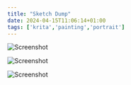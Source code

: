 ```yaml
---
title: "Sketch Dump"
date: 2024-04-15T11:06:14+01:00
tags: ['krita','painting','portrait']
---
```


![Screenshot](/2024-04-15-sketch-dump-wip/2024-04-11-screenshot.png) 

![Screenshot](/2024-04-15-sketch-dump-wip/2024-03-18-woman-with-key.png) 

![Screenshot](/2024-04-15-sketch-dump-wip/2024-03-09-screenshot.png) 
